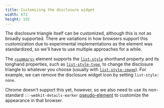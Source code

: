 ```yaml
---
title: Customizing the disclosure widget
width: 672
height: 192
---
```

The disclosure triangle itself can be customized, although this is not
as broadly supported. There are variations in how browsers support this
customization due to experimental implementations as the element was
standardized, so we'll have to use multiple approaches for a while.

The
[`<summary>`](/en-US/docs/Web/HTML/Element/summary)
element supports the
[`list-style`](/en-US/docs/Web/CSS/list-style")
shorthand property and its longhand properties, such as
[`list-style-type`](/en-US/docs/Web/CSS/list-style-type),
to change the disclosure triangle to whatever you choose (usually with
[`list-style-image`](/en-US/docs/Web/CSS/list-style-image)).
For example, we can remove the disclosure widget icon by setting
`list-style: none`.

Chrome doesn't support this yet, however, so we also need to use its
non-standard `::-webkit-details-marker`
[pseudo-element](/en-US/docs/Web/CSS/Pseudo-elements) to customize the
appearance in that browser.
